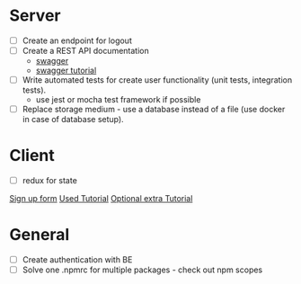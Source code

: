 # Server
- [ ] Create an endpoint for logout
- [ ] Create a REST API documentation
  - [swagger](https://swagger.io/tools/swagger-ui/)
  - [swagger tutorial](https://www.youtube.com/watch?v=S8kmHtQeflo)
- [ ] Write automated tests for create user functionality (unit tests, integration tests). 
  - use jest or mocha test framework if possible
- [ ] Replace storage medium - use a database instead of a file (use docker in case of database setup).

# Client
- [ ] redux for state

[Sign up form](https://codesandbox.io/s/2oow9n5p7r?file=/src/style.css:0-689)
[Used Tutorial](https://youtu.be/iP_HqoCuRI0?t=3684)
[Optional extra Tutorial](https://www.youtube.com/watch?v=02zO0hZmwnw)

# General
- [ ] Create authentication with BE
- [ ] Solve one .npmrc for multiple packages - check out npm scopes